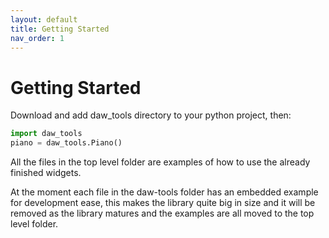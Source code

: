 ```yaml
---
layout: default
title: Getting Started
nav_order: 1
---
```


# Getting Started

Download and add daw_tools directory to your python project, then:

```python
import daw_tools
piano = daw_tools.Piano()
```

All the files in the top level folder are examples of how to use the already finished widgets.


At the moment each file in the daw-tools folder has an embedded example for development ease,
this makes the library quite big in size and it will be removed as the library matures
and the examples are all moved to the top level folder.
